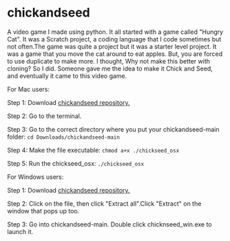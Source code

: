 # chickandseed
A video game I made using python.
It all started with a game called "Hungry Cat".
It was a Scratch project, a coding language that I code sometimes but not often.The game was quite a project but it was a starter level project.
It was a game that you move the cat around to eat apples. But, you are forced to use duplicate to make more.
I thought, Why not make this better with cloning?
So I did.
Someone gave me the idea to make it Chick and Seed, and eventually it came to this video game. 

For Mac users:

Step 1: Download [chickandseed repository.](https://github.com/ghostypeeps148/chickandseed)

Step 2: Go to the terminal.

Step 3: Go to the correct directory where you put your chickandseed-main folder: ```cd Downloads/chickandseed-main```

Step 4: Make the file executable: ```chmod a+x ./chickseed_osx```

Step 5: Run the chickseed_osx: ```./chickseed_osx```

For Windows users:

Step 1: Download [chickandseed repository.](https://github.com/ghostypeeps148/chickandseed)

Step 2: Click on the file, then click "Extract all".Click "Extract" on the window that pops up too.

Step 3: Go into chickandseed-main. Double click chicknseed_win.exe to launch it.
